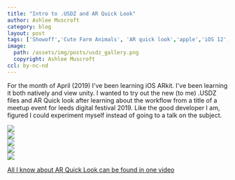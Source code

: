 ```yaml
---
title: "Intro to .USDZ and AR Quick Look"
author: Ashlee Muscroft
category: blog
layout: post
tags: ['Showoff','Cute Farm Animals', 'AR quick look','apple','iOS 12','Safari 12','ARKit','.usdz']
image:
  path: /assets/img/posts/usdz_gallery.png
  copyright: Ashlee Muscroft
ccl: by-nc-nd
---
```

For the month of April (2019) I've been learning iOS ARkit. I've been learning it both natively and view unity. I wanted to try out the new (to me) .USDZ files and AR Quick look after learning about the workflow from a title of a meetup event for leeds digital festival 2019. Like the good developer I am, figured I could experiment myself instead of going to a talk on the subject.
<!--more-->
<div class="row">
  <div class="col l4 s12">
    <div class="row">
      <div class="card">
        <a class="card-image" rel="ar" href="/assets/models/goat.usdz">
          <img src="{{ "/assets/img/models/goat.png" | prepend: site.url }}">
        </a>
      </div>
      <div class="card">
        <a class="card-image" rel="ar" href="/assets/models/chicken.usdz">
          <img src="{{ "/assets/img/models/chicken.png" | prepend: site.url }}">
        </a>
      </div>
    </div>
    <div class="row">
      <div class="card">
        <a class="card-image" rel="ar" href="/assets/models/alpaca.usdz">
          <img src="{{ "/assets/img/models/alpaca.png" | prepend: site.url }}">
        </a>
      </div>
      <div class="card">
        <a class="card-image" rel="ar" href="/assets/models/wateringcan.usdz">
          <img src="{{ "/assets/img/models/sheep.png" | prepend: site.url }}">
        </a>
      </div>
      <div class="card">
      <a class="card-image" rel="ar" href="/assets/models/sheep.usdz">
        <img src="{{ "/assets/img/models/sheep.png" | prepend: site.url }}">
      </a>
      </div>
    </div>
  </div>
</div>

[All I know about AR Quick Look can be found in one video](https://developer.apple.com/videos/play/wwdc2018/603/)